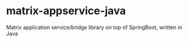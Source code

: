 # matrix-appservice-java
Matrix application service/bridge library on top of SpringBoot, written in Java
